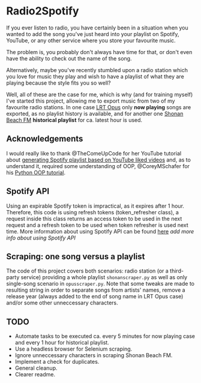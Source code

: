 # Radio2Spotify
If you ever listen to radio, you have certainly been in a situation when you wanted to add the song you've just heard into your playlist on Spotify, YouTube, or any other service where you store your favourite music. 

The problem is, you probably don't always have time for that, or don't even have the ability to check out the name of the song.

Alternatively, maybe you've recently stumbled upon a radio station which you love for music they play and wish to have a playlist of what they are playing because the style fits you so well?

Well, all of these are the case for me, which is why (and for training myself) I've started this project, allowing me to export music from two of my favourite radio stations. In one case [LRT Opus](https://www.lrt.lt/mediateka/tiesiogiai/lrt-opus) only **now playing** songs are exported, as no playlist history is available, and for another one [Shonan Beach FM](https://www.beachfm.co.jp/) **historical playlist** for ca. latest hour is used.

## Acknowledgements
I would really like to thank @TheComeUpCode for her YouTube tutorial about [generating Spotify playlist based on YouTube liked videos](https://www.youtube.com/watch?v=7J_qcttfnJA) and, as to understand it, required some understanding of OOP, @CoreyMSchafer for his [Python OOP tutorial](https://www.youtube.com/watch?v=ZDa-Z5JzLYM). 

## Spotify API
Using an expirable Spotify token is impractical, as it expires after 1 hour. Therefore, this code is using refresh tokens (token_refresher class), a request inside this class returns an access token to be used in the next request and a refresh token to be used when token refresher is used next time. More information about using Spotify API can be found [here](https://developer.spotify.com/documentation/general/guides/)
*add more info about using Spotify API*

## Scraping: one song versus a playlist
The code of this project covers both scenarios: radio station (or a third-party service) providing a whole playlist `shonanscraper.py` as well as only single-song scenario in `opusscraper.py`. Note that some tweaks are made to resulting string in order to separate songs from artists' names, remove a release year (always added to the end of song name in LRT Opus case) and/or some other unneccessary characters. 

## TODO
- Automate tasks to be executed ca. every 5 minutes for now playing case and every 1 hour for historical playlist.
- Use a headless browser for Selenium scraping.
- Ignore unneccessary characters in scraping Shonan Beach FM.
- Implement a check for duplicates.
- General cleanup.
- Clearer readme.
